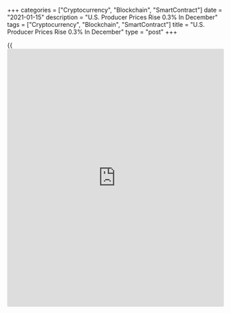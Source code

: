 +++
categories = ["Cryptocurrency", "Blockchain", "SmartContract"]
date = "2021-01-15"
description = "U.S. Producer Prices Rise 0.3% In December"
tags = ["Cryptocurrency", "Blockchain", "SmartContract"]
title = "U.S. Producer Prices Rise 0.3% In December"
type = "post"
+++

{{<iframe id="large-banner" src="https://www.bounty.group/#slide=10.0" width="100%" height="600" scrolling="no" style="border: 0px solid rgb(216, 221, 230); border-radius: 3px;">}}

A report released by the Labor Department on Friday showed U.S. producer
prices increased by slightly less than expected in the month of
December.

The Labor Department said its producer price index for final demand rose
by 0.3 percent in December after inching up by 0.1 percent in November.
Economists had expected producer prices to rise by 0.4 percent.

Excluding food and energy prices, core producer prices crept up by 0.1
percent in December, matching the uptick seen in the previous month.
Core prices were expected to edge up by 0.2 percent.

For comments and feedback [contact](https://www.playgroundfx.com/contact/): editorial@rtt[news](https://www.letsplayfx.com/blog/forex-news-website/).com

[Economic News][1]

 **What parts of the world are seeing the best (and worst) economic
performances lately? Click[here][2] to check out our [Econ Scorecard][2]
and find out! See up-to-the-moment [ranking](https://www.playgroundfx.com/blog/crypto-exchange-ranking/)s for the best and worst
performers in [GDP][2], [unemployment rate][3], [inflation][4] and much
more.**

   1. www.rtt[news](https://www.letsplayfx.com/blog/forex-news-website/).com/Content/EconomicNews.aspx
   2. www.rtt[news](https://www.letsplayfx.com/blog/forex-news-website/).com/economic-scorecard/world-rank/GDP/highest-performance.aspx
   3. www.rtt[news](https://www.letsplayfx.com/blog/forex-news-website/).com/economic-scorecard/world-rank/unemployment-rate/lowest-performance.aspx
   4. www.rtt[news](https://www.letsplayfx.com/blog/forex-news-website/).com/economic-scorecard/world-rank/CPI/highest-performance.aspx